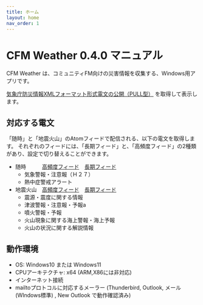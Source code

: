 ```yaml
---
title: ホーム
layout: home
nav_order: 1
---
```

# CFM Weather 0.4.0 マニュアル
CFM Weather は、コミュニティFM向けの災害情報を収集する、Windows用アプリです。

[気象庁防災情報XMLフォーマット形式電文の公開（PULL型）](https://xml.kishou.go.jp/xmlpull.html) を取得して表示します。  

## 対応する電文
「随時」と「地震火山」のAtomフィードで配信される、以下の電文を取得します。 
それぞれのフィードには、「長期フィード」と、「高頻度フィード」の2種類があり、設定で切り替えることができます。
- 随時　　　[高頻度フィード](https://www.data.jma.go.jp/developer/xml/feed/extra.xml)　[長期フィード](https://www.data.jma.go.jp/developer/xml/feed/extra_l.xml)
    - 気象警報・注意報（Ｈ２７）
    - 熱中症警戒アラート
- 地震火山　[高頻度フィード](https://www.data.jma.go.jp/developer/xml/feed/eqvol.xml)　[長期フィード](https://www.data.jma.go.jp/developer/xml/feed/eqvol_l.xml)
    - 震源・震度に関する情報
    - 津波警報・注意報・予報a
    - 噴火警報・予報
    - 火山現象に関する海上警報・海上予報
    - 火山の状況に関する解説情報

## 動作環境
- OS: Windows10 または Windows11
- CPUアーキテクチャ: x64 (ARM,X86には非対応)
- インターネット接続
- mailtoプロトコルに対応するメーラー (Thunderbird, Outlook, メール(WIndows標準) , New Outlook で動作確認済み)